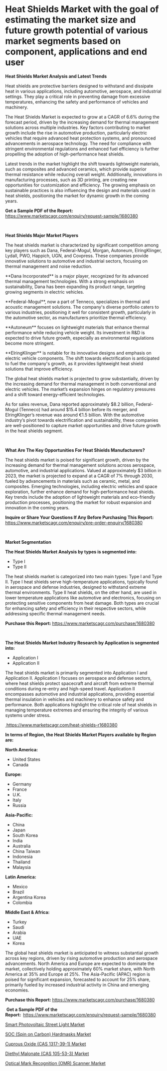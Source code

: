 <p><h1>Heat Shields Market with the goal of estimating the market size and future growth potential of various market segments based on component, applications and end user</h1></p><p><strong>Heat Shields Market Analysis and Latest Trends</strong></p>
<p><p>Heat shields are protective barriers designed to withstand and dissipate heat in various applications, including automotive, aerospace, and industrial settings. They play a critical role in preventing damage from excessive temperatures, enhancing the safety and performance of vehicles and machinery.</p><p>The Heat Shields Market is expected to grow at a CAGR of 6.6% during the forecast period, driven by the increasing demand for thermal management solutions across multiple industries. Key factors contributing to market growth include the rise in automotive production, particularly electric vehicles that require advanced heat protection systems, and pronounced advancements in aerospace technology. The need for compliance with stringent environmental regulations and enhanced fuel efficiency is further propelling the adoption of high-performance heat shields.</p><p>Latest trends in the market highlight the shift towards lightweight materials, such as composites and advanced ceramics, which provide superior thermal resistance while reducing overall weight. Additionally, innovations in manufacturing processes, such as 3D printing, are creating new opportunities for customization and efficiency. The growing emphasis on sustainable practices is also influencing the design and materials used in heat shields, positioning the market for dynamic growth in the coming years.</p></p>
<p><strong>Get a Sample PDF of the Report:&nbsp;</strong> <a href="https://www.marketscagr.com/enquiry/request-sample/1680380?utm_campaign=1284&utm_medium=2&utm_source=Github&utm_content=ia&utm_term=12102024&utm_id=heat-shields">https://www.marketscagr.com/enquiry/request-sample/1680380</a></p>
<p>&nbsp;</p>
<p><strong>Heat Shields Major Market Players</strong></p>
<p><p>The heat shields market is characterized by significant competition among key players such as Dana, Federal-Mogul, Morgan, Autoneum, ElringKlinger, Lydall, PWO, Happich, UGN, and Covpress. These companies provide innovative solutions to automotive and industrial sectors, focusing on thermal management and noise reduction.</p><p>**Dana Incorporated** is a major player, recognized for its advanced thermal management technologies. With a strong emphasis on sustainability, Dana has been expanding its product range, targeting growing segments in electric vehicles. </p><p>**Federal-Mogul**, now a part of Tenneco, specializes in thermal and acoustic management solutions. The company's diverse portfolio caters to various industries, positioning it well for consistent growth, particularly in the automotive sector, as manufacturers prioritize thermal efficiency.</p><p>**Autoneum** focuses on lightweight materials that enhance thermal performance while reducing vehicle weight. Its investment in R&D is expected to drive future growth, especially as environmental regulations become more stringent.</p><p>**ElringKlinger** is notable for its innovative designs and emphasis on electric vehicle components. The shift towards electrification is anticipated to fuel the company's growth, as it provides lightweight heat shield solutions that improve efficiency.</p><p>The global heat shields market is projected to grow substantially, driven by the increasing demand for thermal management in both conventional and electric vehicles. The market’s expansion hinges on regulatory pressures and a shift toward energy-efficient technologies.</p><p>As for sales revenue, Dana reported approximately $8.2 billion, Federal-Mogul (Tenneco) had around $15.4 billion before its merger, and ElringKlinger’s revenue was around €1.5 billion. With the automotive industry’s pivot towards electrification and sustainability, these companies are well-positioned to capture market opportunities and drive future growth in the heat shields segment.</p></p>
<p>&nbsp;</p>
<p><strong>What Are The Key Opportunities For Heat Shields Manufacturers?</strong></p>
<p><p>The heat shields market is poised for significant growth, driven by the increasing demand for thermal management solutions across aerospace, automotive, and industrial applications. Valued at approximately $3 billion in 2023, the market is projected to expand at a CAGR of 7% through 2030, fueled by advancements in materials such as ceramic, metal, and composites. Emerging technologies, including electric vehicles and space exploration, further enhance demand for high-performance heat shields. Key trends include the adoption of lightweight materials and eco-friendly production processes, positioning the market for robust expansion and innovation in the coming years.</p></p>
<p><strong>Inquire or Share Your Questions If Any Before Purchasing This Report:</strong> <a href="https://www.marketscagr.com/enquiry/pre-order-enquiry/1680380?utm_campaign=1284&utm_medium=2&utm_source=Github&utm_content=ia&utm_term=12102024&utm_id=heat-shields">https://www.marketscagr.com/enquiry/pre-order-enquiry/1680380</a></p>
<p>&nbsp;</p>
<p><strong>Market Segmentation</strong></p>
<p><strong>The Heat Shields Market Analysis by types is segmented into:</strong></p>
<p><ul><li>Type I</li><li>Type II</li></ul></p>
<p><p>The heat shields market is categorized into two main types: Type I and Type II. Type I heat shields serve high-temperature applications, typically found in aerospace and defense industries, designed to withstand extreme thermal environments. Type II heat shields, on the other hand, are used in lower temperature applications like automotive and electronics, focusing on protecting sensitive components from heat damage. Both types are crucial for enhancing safety and efficiency in their respective sectors, while addressing specific thermal management needs.</p></p>
<p><strong>Purchase this Report:&nbsp;</strong><a href="https://www.marketscagr.com/purchase/1680380?utm_campaign=1284&utm_medium=2&utm_source=Github&utm_content=ia&utm_term=12102024&utm_id=heat-shields">https://www.marketscagr.com/purchase/1680380</a></p>
<p>&nbsp;</p>
<p><strong>The Heat Shields Market Industry Research by Application is segmented into:</strong></p>
<p><ul><li>Application I</li><li>Application II</li></ul></p>
<p><p>The heat shields market is primarily segmented into Application I and Application II. Application I focuses on aerospace and defense sectors, where heat shields protect spacecraft and aircraft from extreme thermal conditions during re-entry and high-speed travel. Application II encompasses automotive and industrial applications, providing essential thermal insulation in vehicles and machinery to enhance safety and performance. Both applications highlight the critical role of heat shields in managing temperature extremes and ensuring the integrity of various systems under stress.</p></p>
<p><a href="https://www.marketscagr.com/heat-shields-r1680380?utm_campaign=1284&utm_medium=2&utm_source=Github&utm_content=ia&utm_term=12102024&utm_id=heat-shields">&nbsp;https://www.marketscagr.com/heat-shields-r1680380</a></p>
<p><strong>In terms of Region, the Heat Shields Market Players available by Region are:</strong></p>
<p>
    <p> <strong> North America: </strong>
        <ul>
            <li>United States</li>
            <li>Canada</li>
        </ul>
        </p> 
    <p> <strong> Europe: </strong>
        <ul>
            <li>Germany</li>
            <li>France</li>
            <li>U.K.</li>
            <li>Italy</li>
            <li>Russia</li>
        </ul>
        </p> 
    <p> <strong> Asia-Pacific: </strong>
        <ul>
            <li>China</li>
            <li>Japan</li>
            <li>South Korea</li>
            <li>India</li>
            <li>Australia</li>
            <li>China Taiwan</li>
            <li>Indonesia</li>
            <li>Thailand</li>
            <li>Malaysia</li>
        </ul>
        </p> 
    <p> <strong> Latin America: </strong>
        <ul>
            <li>Mexico</li>
            <li>Brazil</li>
            <li>Argentina Korea</li>
            <li>Colombia</li>
        </ul>
        </p> 
    <p> <strong> Middle East & Africa: </strong>
        <ul>
            <li>Turkey</li>
            <li>Saudi</li>
            <li>Arabia</li>
            <li>UAE</li>
            <li>Korea</li>
        </ul>
    </p>
    </p>
<p><p>The global heat shields market is anticipated to witness substantial growth across key regions, driven by rising automotive production and aerospace advancements. North America and Europe are expected to dominate the market, collectively holding approximately 60% market share, with North America at 35% and Europe at 25%. The Asia-Pacific (APAC) region is poised for significant expansion, forecasted to account for 25% share, primarily fueled by increased industrial activity in China and emerging economies.</p></p>
<p><strong>Purchase this Report: </strong><a href="https://www.marketscagr.com/purchase/1680380?utm_campaign=1284&utm_medium=2&utm_source=Github&utm_content=ia&utm_term=12102024&utm_id=heat-shields">https://www.marketscagr.com/purchase/1680380</a></p>
<p>&nbsp;<strong>Get a Sample PDF of the Report:&nbsp;&nbsp;</strong><a href="https://www.marketscagr.com/enquiry/request-sample/1680380?utm_campaign=1284&utm_medium=2&utm_source=Github&utm_content=ia&utm_term=12102024&utm_id=heat-shields">https://www.marketscagr.com/enquiry/request-sample/1680380</a></p>
<p><strong></strong></p>
<p><p><a href="https://www.linkedin.com/pulse/smart-photovoltaic-street-light-market-pulse-9-expansion-tf9uf?utm_campaign=1284&utm_medium=2&utm_source=Github&utm_content=ia&utm_term=12102024&utm_id=heat-shields">Smart Photovoltaic Street Light Market</a></p><p><a href="https://www.linkedin.com/pulse/strategic-roadmap-global-soc-spin-carbon-hardmasks-market-4sjif?utm_campaign=1284&utm_medium=2&utm_source=Github&utm_content=ia&utm_term=12102024&utm_id=heat-shields">SOC (Spin on Carbon) Hardmasks Market</a></p><p><a href="https://www.linkedin.com/pulse/global-cuprous-oxide-cas-1317-39-1-industry-types-applications-2tx7f?utm_campaign=1284&utm_medium=2&utm_source=Github&utm_content=ia&utm_term=12102024&utm_id=heat-shields">Cuprous Oxide (CAS 1317-39-1) Market</a></p><p><a href="https://www.linkedin.com/pulse/diethyl-malonate-cas-105-53-3-market-size-growth-trends-toc7f?utm_campaign=1284&utm_medium=2&utm_source=Github&utm_content=ia&utm_term=12102024&utm_id=heat-shields">Diethyl Malonate (CAS 105-53-3) Market</a></p><p><a href="https://www.linkedin.com/pulse/market-leaders-laggards-global-optical-mark-recognition-omr-dxf1f?utm_campaign=1284&utm_medium=2&utm_source=Github&utm_content=ia&utm_term=12102024&utm_id=heat-shields">Optical Mark Recognition (OMR) Scanner Market</a></p></p>